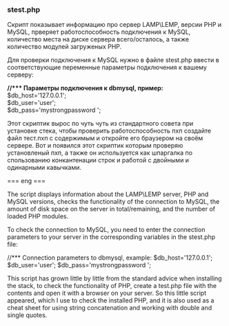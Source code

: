 ### stest.php
Скрипт показывает информацию про сервер LAMP\LEMP, версии PHP и MySQL, прверяет работоспособность подключения к MySQL, количество места на диске сервера всего/осталось, а также количество модулей загруженых PHP.

Для проверки подключения к MySQL нужно в файле stest.php ввести в соответствующие переменные параметры подключения к вашему серверу:

__//*** Параметры подключения к dbmysql, пример:__   
$db_host='127.0.0.1';   
$db_user='user';   
$db_pass='mystrongpassword ';   

Этот скриптик вырос по чуть чуть из стандартного совета при установке стека, чтобы проверить работоспособность пхп создайте файл тест.пхп с содержимым <?пхпинфо()?> 
и откройте его браузером на своём сервере. Вот и появился этот скриптик которым проверяю установленый пхп, а также он используется как шпаргалка 
по спользованию конкантенации строк и работой с двойными и одинарными кавычками.


=== eng ===

The script displays information about the LAMP\LEMP server, PHP and MySQL versions, checks the functionality of the connection to MySQL, the amount of disk space on the server in total/remaining, and the number of loaded PHP modules.

To check the connection to MySQL, you need to enter the connection parameters to your server in the corresponding variables in the stest.php file:

//*** Connection parameters to dbmysql, example:
$db_host='127.0.0.1';
$db_user='user';
$db_pass='mystrongpassword ';

This script has grown little by little from the standard advice when installing the stack, to check the functionality of PHP, create a test.php file with the contents <?phpinfo()?> 
and open it with a browser on your server. So this little script appeared, which I use to check the installed PHP, and it is also used as a cheat sheet for using string concatenation and working with double and single quotes.
